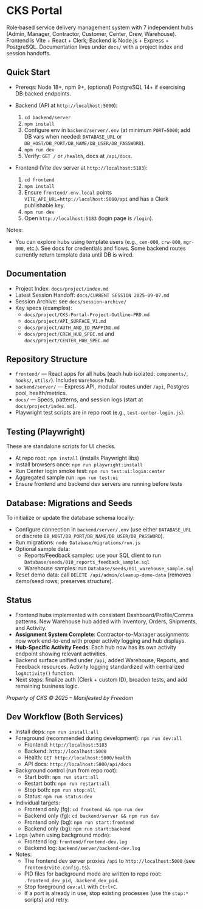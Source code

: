 # CKS Portal

Role‑based service delivery management system with 7 independent hubs (Admin, Manager, Contractor, Customer, Center, Crew, Warehouse). Frontend is Vite + React + Clerk; Backend is Node.js + Express + PostgreSQL. Documentation lives under `docs/` with a project index and session handoffs.

## Quick Start

- Prereqs: Node 18+, npm 9+, (optional) PostgreSQL 14+ if exercising DB‑backed endpoints.

- Backend (API at `http://localhost:5000`):
  1) `cd backend/server`
  2) `npm install`
  3) Configure env in `backend/server/.env` (at minimum `PORT=5000`; add DB vars when needed: `DATABASE_URL` or `DB_HOST/DB_PORT/DB_NAME/DB_USER/DB_PASSWORD`).
  4) `npm run dev`
  5) Verify: `GET /` or `/health`, docs at `/api/docs`.

- Frontend (Vite dev server at `http://localhost:5183`):
  1) `cd frontend`
  2) `npm install`
  3) Ensure `frontend/.env.local` points `VITE_API_URL=http://localhost:5000/api` and has a Clerk publishable key.
  4) `npm run dev`
  5) Open `http://localhost:5183` (login page is `/login`).

Notes:
- You can explore hubs using template users (e.g., `cen-000`, `crw-000`, `mgr-000`, etc.). See docs for credentials and flows. Some backend routes currently return template data until DB is wired.

## Documentation

- Project Index: `docs/project/index.md`
- Latest Session Handoff: `docs/CURRENT SESSION 2025-09-07.md`
- Session Archive: see `docs/session-archive/`
- Key specs (examples):
  - `docs/project/CKS-Portal-Project-Outline-PRD.md`
  - `docs/project/API_SURFACE_V1.md`
  - `docs/project/AUTH_AND_ID_MAPPING.md`
  - `docs/project/CREW_HUB_SPEC.md` and `docs/project/CENTER_HUB_SPEC.md`

## Repository Structure

- `frontend/` — React apps for all hubs (each hub isolated: `components/`, `hooks/`, `utils/`). Includes `Warehouse` hub.
- `backend/server/` — Express API, modular routes under `/api`, Postgres pool, health/metrics.
- `docs/` — Specs, patterns, and session logs (start at `docs/project/index.md`).
- Playwright test scripts are in repo root (e.g., `test-center-login.js`).

## Testing (Playwright)

These are standalone scripts for UI checks.

- At repo root: `npm install` (installs Playwright libs)
- Install browsers once: `npm run playwright:install`
- Run Center login smoke test: `npm run test:ui:login:center`
- Aggregated sample run: `npm run test:ui`
- Ensure frontend and backend dev servers are running before tests

## Database: Migrations and Seeds

To initialize or update the database schema locally:

- Configure connection in `backend/server/.env` (use either `DATABASE_URL` or discrete `DB_HOST/DB_PORT/DB_NAME/DB_USER/DB_PASSWORD`).
- Run migrations: `node Database/migrations/run.js`
- Optional sample data:
  - Reports/Feedback samples: use your SQL client to run `Database/seeds/010_reports_feedback_sample.sql`
  - Warehouse samples: run `Database/seeds/011_warehouse_sample.sql`
- Reset demo data: call `DELETE /api/admin/cleanup-demo-data` (removes demo/seed rows; preserves structure).

## Status

- Frontend hubs implemented with consistent Dashboard/Profile/Comms patterns. New Warehouse hub added with Inventory, Orders, Shipments, and Activity.
- **Assignment System Complete**: Contractor-to-Manager assignments now work end-to-end with proper activity logging and hub displays.
- **Hub-Specific Activity Feeds**: Each hub now has its own activity endpoint showing relevant activities.
- Backend surface unified under `/api`; added Warehouse, Reports, and Feedback resources. Activity logging standardized with centralized `logActivity()` function.
- Next steps: finalize auth (Clerk + custom ID), broaden tests, and add remaining business logic.

*Property of CKS © 2025 – Manifested by Freedom*

## Dev Workflow (Both Services)

- Install deps: `npm run install:all`
- Foreground (recommended during development): `npm run dev:all`
  - Frontend: `http://localhost:5183`
  - Backend: `http://localhost:5000`
  - Health: `GET http://localhost:5000/health`
  - API docs: `http://localhost:5000/api/docs`
- Background control (run from repo root):
  - Start both: `npm run start:all`
  - Restart both: `npm run restart:all`
  - Stop both: `npm run stop:all`
  - Status: `npm run status:dev`
- Individual targets:
  - Frontend only (fg): `cd frontend && npm run dev`
  - Backend only (fg): `cd backend/server && npm run dev`
  - Frontend only (bg): `npm run start:frontend`
  - Backend only (bg): `npm run start:backend`
- Logs (when using background mode):
  - Frontend log: `frontend/frontend-dev.log`
  - Backend log: `backend/server/backend-dev.log`
- Notes:
  - The frontend dev server proxies `/api` to `http://localhost:5000` (see `frontend/vite.config.ts`).
  - PID files for background mode are written to repo root: `.frontend_dev_pid`, `.backend_dev_pid`.
  - Stop foreground `dev:all` with `Ctrl+C`.
  - If a port is already in use, stop existing processes (use the `stop:*` scripts) and retry.
